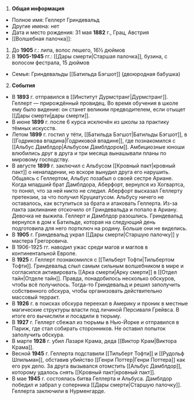 1. **Общая информация**
 - Полное имя: Геллерт Гриндевальд
 - Другие имена: нет
 - Дата и место рождения: 31 мая **1882** г., Грац, Австрия
 - [[Волшебная палочка]]:
 1) До **1905** г.: липа, волос лешего, 16½ дюймов
 2) В **1905-1945** гг.: [[Дары смерти|Старшая палочка]], бузина, с волосом фестрала, 15 дюймов
 - Семья: Гриндевальды
	[[Батильда Бэгшот]] (двоюродная бабушка)

2. **События**
 - В **1893** г. отправился в [[Институт Дурмстранг|Дурмстранг]]. Геллерт — прирождённый провидец. Во время обучения в школе ему было видение: он станет великим предводителем, если отыщет [[Дары смерти|дары смерти]].
 - В июне **1899** г. после 6 курса исключён из школы за практику тёмных искусств.
 - Летом **1899** г. гостил у тёти, [[Батильда Бэгшот|Батильды Бэгшот]], в [[Годрикова впадина|Годриковой впадине]], где познакомился с [[Альбус Дамблдор|Альбусом Дамблдором]]. Амбициозные юноши влюбились друг в друга и три месяца вынашывали планы по мировому господству.
 - В августе **1899** г. заключил с Альбусом [[Кровный пакт|кровный пакт]] о ненападении, но вскоре вынудил друга его нарушить. Общаясь с Геллертом, Альбус позабыл о своей сестре Ариане. Когда младший брат Дамблдора, Аберфорт, вернулся из Хогвартса, то понял, что за ней никто не следил. Аберфорт высказал Геллерту претензии, за что получил Круциатусом. Альбусу ничего не оставалось, как вступиться за брата и атаковать Геллерта. Из-за пакта заклинание отскочило от Гриндевальда и попало в Ариану. Девочка не выжила. Геллерт и Дамблдор разошлись. Гриндевальд вернулся в дом к Батильде, которая на следующий день подготовила для него портключ на родину. Больше они не виделись.
 - В **1905** г. Гриндевальд украл [[Дары смерти|Старшую палочку]] у мастера Грегоровича.
 - В 1906-1925 гг. наводил ужас среди магов и маглов в континентальной Европе.
 - В **1925** г. Геллерт познакомился с [[Тильберт Тофти|Тильбертом Тофти]]. Гриндевальд слыл самым сильным волшебником в мире и согласился активировать [[Арка смерти|Арку смерти]] в [[Отдел тайн|Отделе тайн]]. Правда, понадобилось несколько обскуров, чтобы всё получилось. Тогда-то Гриндевальд и решил заполучить собственного обскура, чтобы организовать действительно массовый терракт.
 - В **1926** г. в поисках обскура переехал в Америку и проник в местные магические структуры власти под личиной Персиваля Грейвса. В итоге его вычислили и посадили в тюрьму.
 - В **1927** г. Геллерт сбежал из тюрьмы в Нью-Йорке и отправился в Париж, где стал собирать сторонников. Не оставил попыток заполучить обскура.
 - В марте **1928** г. убил Лазаря Крама, деда [[Виктор Крам|Виктора Крама]].
 - Весной **1945** г. Геллерта подставили [[Тильберт Тофти]] и [[Рудольф Шпильман]], обставив убийство [[Генри Поттер|Генри Поттера]] как его рук дело. За друга вызывался отомстить [[Альбус Дамблдор]], которому удалось снять [[Кровный пакт|кровный пакт]].
 - В мае **1945** г. состоялась битва Геллерта и Альбуса. Дамблдор победил и забрал у соперника [[Дары смерти|Старшую палочку]]. Геллерта заключили в Нурменгарде.
